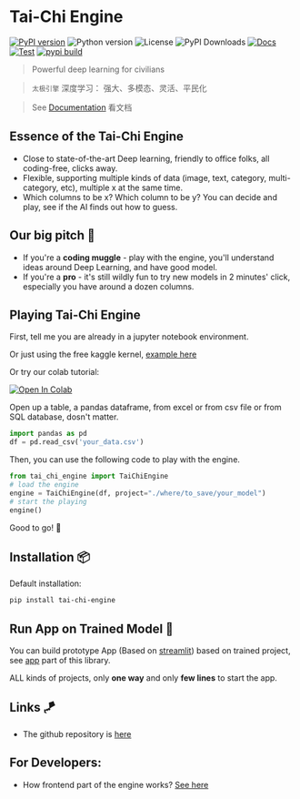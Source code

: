 # Tai-Chi Engine

[![PyPI version](https://img.shields.io/pypi/v/tai-chi-engine)](https://pypi.org/project/tai-chi-engine/)
![Python version](https://img.shields.io/pypi/pyversions/tai-chi-engine)
![License](https://img.shields.io/github/license/tcengine/tai-chi)
![PyPI Downloads](https://img.shields.io/pypi/dm/tai-chi-engine)
[![Docs](https://readthedocs.org/projects/tai-chi-engine/badge/?version=latest)](https://tai-chi-engine.readthedocs.io/en/latest/)
[![Test](https://github.com/tcengine/tai-chi/actions/workflows/python-package-conda.yml/badge.svg)](https://github.com/tcengine/tai-chi/actions/workflows/python-package-conda.yml)
[![pypi build](https://github.com/tcengine/tai-chi/actions/workflows/publish.yml/badge.svg)](https://github.com/tcengine/tai-chi/actions/workflows/publish.yml)

> Powerful deep learning for civilians

> ```太极引擎```  深度学习： 强大、多模态、灵活、平民化

> See [Documentation](https://tai-chi-engine.readthedocs.io/en/latest/) 看文档

## Essence of the Tai-Chi Engine
* Close to state-of-the-art Deep learning, friendly to office folks, all coding-free, clicks away.
* Flexible, supporting multiple kinds of data (image, text, category, multi-category, etc), multiple x at the same time.
* Which columns to be x? Which column to be y? You can decide and play, see if the AI finds out how to guess.

## Our big pitch 🎁
* If you're a **coding muggle** - play with the engine, you'll understand ideas around Deep Learning, and have good model.
* If you're a **pro** - it's still wildly fun to try new models in 2 minutes' click, especially you have around a dozen columns.

## Playing Tai-Chi Engine
First, tell me you are already in a jupyter notebook environment.

Or just using the free kaggle kernel, [example here](https://www.kaggle.com/raynardj/tc-engine-versatility)

Or try our colab tutorial: 
<p><a href="https://colab.research.google.com/github/tcengine/tai-chi/blob/main/nbs/tai_chi_colab.ipynb"><img data-canonical-src="https://colab.research.google.com/assets/colab-badge.svg" alt="Open In Colab" src="https://camo.githubusercontent.com/84f0493939e0c4de4e6dbe113251b4bfb5353e57134ffd9fcab6b8714514d4d1/68747470733a2f2f636f6c61622e72657365617263682e676f6f676c652e636f6d2f6173736574732f636f6c61622d62616467652e737667"></a></p>

Open up a table, a pandas dataframe, from excel or from csv file or from SQL database, dosn't matter.
```python
import pandas as pd
df = pd.read_csv('your_data.csv')
```

Then, you can use the following code to play with the engine.
```python
from tai_chi_engine import TaiChiEngine
# load the engine
engine = TaiChiEngine(df, project="./where/to_save/your_model")
# start the playing
engine()
```

Good to go! 🎸

## Installation 📦
Default installation:

```bash
pip install tai-chi-engine
```

## Run App on Trained Model 🚀
You can build prototype App (Based on [streamlit](https://streamlit.io/)) based on trained project, see [app](https://github.com/tcengine/tai-chi/tree/main/tai_chi_engine/app) part of this library.

ALL kinds of projects, only **one way** and only **few lines** to start the app.


## Links 🪁
* The github repository is [here](https://github.com/tcengine/tai-chi)

## For Developers:
* How frontend part of the engine works? [See here](nbs/frontend.ipynb)